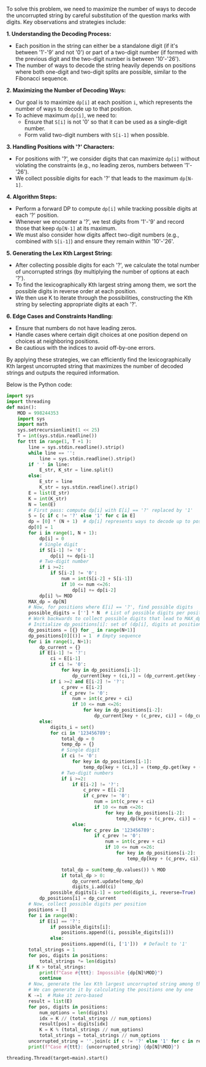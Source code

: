 To solve this problem, we need to maximize the number of ways to decode the uncorrupted string by careful substitution of the question marks with digits. Key observations and strategies include:

**1. Understanding the Decoding Process:**
- Each position in the string can either be a standalone digit (if it's between '1'-'9' and not '0') or part of a two-digit number (if formed with the previous digit and the two-digit number is between '10'-'26').
- The number of ways to decode the string heavily depends on positions where both one-digit and two-digit splits are possible, similar to the Fibonacci sequence.

**2. Maximizing the Number of Decoding Ways:**
- Our goal is to maximize `dp[i]` at each position `i`, which represents the number of ways to decode up to that position.
- To achieve maximum `dp[i]`, we need to:
  - Ensure that `S[i]` is not '0' so that it can be used as a single-digit number.
  - Form valid two-digit numbers with `S[i-1]` when possible.

**3. Handling Positions with '?' Characters:**
- For positions with '?', we consider digits that can maximize `dp[i]` without violating the constraints (e.g., no leading zeros, numbers between '1'-'26').
- We collect possible digits for each '?' that leads to the maximum `dp[N-1]`.

**4. Algorithm Steps:**
- Perform a forward DP to compute `dp[i]` while tracking possible digits at each '?' position.
- Whenever we encounter a '?', we test digits from '1'-'9' and record those that keep `dp[N-1]` at its maximum.
- We must also consider how digits affect two-digit numbers (e.g., combined with `S[i-1]`) and ensure they remain within '10'-'26'.

**5. Generating the Lex Kth Largest String:**
- After collecting possible digits for each '?', we calculate the total number of uncorrupted strings (by multiplying the number of options at each '?').
- To find the lexicographically Kth largest string among them, we sort the possible digits in reverse order at each position.
- We then use K to iterate through the possibilities, constructing the Kth string by selecting appropriate digits at each '?'.

**6. Edge Cases and Constraints Handling:**
- Ensure that numbers do not have leading zeros.
- Handle cases where certain digit choices at one position depend on choices at neighboring positions.
- Be cautious with the indices to avoid off-by-one errors.

By applying these strategies, we can efficiently find the lexicographically Kth largest uncorrupted string that maximizes the number of decoded strings and outputs the required information.

Below is the Python code:

```python
import sys
import threading
def main():
    MOD = 998244353
    import sys
    import math
    sys.setrecursionlimit(1 << 25)
    T = int(sys.stdin.readline())
    for ttt in range(1, T +1 ):
        line = sys.stdin.readline().strip()
        while line == '':
            line = sys.stdin.readline().strip()
        if ' ' in line:
            E_str, K_str = line.split()
        else:
            E_str = line
            K_str = sys.stdin.readline().strip()
        E = list(E_str)
        K = int(K_str)
        N = len(E)
        # First pass: compute dp[i] with E[i] == '?' replaced by '1'
        S = [c if c != '?' else '1' for c in E]
        dp = [0] * (N + 1)  # dp[i] represents ways to decode up to position i-1
        dp[0] = 1
        for i in range(1, N + 1):
            dp[i] = 0
            # Single digit
            if S[i-1] != '0':
                dp[i] += dp[i-1]
            # Two-digit number
            if i >=2:
                if S[i-2] != '0':
                    num = int(S[i-2] + S[i-1])
                    if 10 <= num <=26:
                        dp[i] += dp[i-2]
            dp[i] %= MOD
        MAX_dp = dp[N]
        # Now, for positions where E[i] == '?', find possible digits
        possible_digits = [''] * N  # List of possible digits per position
        # Work backwards to collect possible digits that lead to MAX_dp
        # Initialize dp_positions[i]: set of (dp[i], digits at position i)
        dp_positions = [{} for _ in range(N+1)]
        dp_positions[0][()] = 1  # Empty sequence
        for i in range(1, N+1):
            dp_current = {}
            if E[i-1] != '?':
                ci = E[i-1]
                if ci != '0':
                    for key in dp_positions[i-1]:
                        dp_current[key + (ci,)] = (dp_current.get(key + (ci,), 0) + dp_positions[i-1][key]) % MOD
                if i >=2 and E[i-2] != '?':
                    c_prev = E[i-2]
                    if c_prev != '0':
                        num = int(c_prev + ci)
                        if 10 <= num <=26:
                            for key in dp_positions[i-2]:
                                dp_current[key + (c_prev, ci)] = (dp_current.get(key + (c_prev, ci), 0) + dp_positions[i-2][key]) % MOD
            else:
                digits_i = set()
                for ci in '123456789':
                    total_dp = 0
                    temp_dp = {}
                    # Single digit
                    if ci != '0':
                        for key in dp_positions[i-1]:
                            temp_dp[key + (ci,)] = (temp_dp.get(key + (ci,), 0) + dp_positions[i-1][key]) % MOD
                    # Two-digit numbers
                    if i >=2:
                        if E[i-2] != '?':
                            c_prev = E[i-2]
                            if c_prev != '0':
                                num = int(c_prev + ci)
                                if 10 <= num <=26:
                                    for key in dp_positions[i-2]:
                                        temp_dp[key + (c_prev, ci)] = (temp_dp.get(key + (c_prev, ci), 0) + dp_positions[i-2][key]) % MOD
                        else:
                            for c_prev in '123456789':
                                if c_prev != '0':
                                    num = int(c_prev + ci)
                                    if 10 <= num <=26:
                                        for key in dp_positions[i-2]:
                                            temp_dp[key + (c_prev, ci)] = (temp_dp.get(key + (c_prev, ci), 0) + dp_positions[i-2][key]) % MOD

                    total_dp = sum(temp_dp.values()) % MOD
                    if total_dp > 0:
                        dp_current.update(temp_dp)
                        digits_i.add(ci)
                possible_digits[i-1] = sorted(digits_i, reverse=True)
            dp_positions[i] = dp_current
        # Now, collect possible digits per position
        positions = []
        for i in range(N):
            if E[i] == '?':
                if possible_digits[i]:
                    positions.append((i, possible_digits[i]))
                else:
                    positions.append((i, ['1']))  # Default to '1'
        total_strings = 1
        for pos, digits in positions:
            total_strings *= len(digits)
        if K > total_strings:
            print(f"Case #{ttt}: Impossible {dp[N]%MOD}")
            continue
        # Now, generate the lex Kth largest uncorrupted string among the ones with maximum dp[N]
        # We can generate it by calculating the positions one by one
        K -=1  # Make it zero-based
        result = list(E)
        for pos, digits in positions:
            num_options = len(digits)
            idx = K // (total_strings // num_options)
            result[pos] = digits[idx]
            K = K % (total_strings // num_options)
            total_strings = total_strings // num_options
        uncorrupted_string = ''.join(c if c != '?' else '1' for c in result)
        print(f"Case #{ttt}: {uncorrupted_string} {dp[N]%MOD}")

threading.Thread(target=main).start()
```